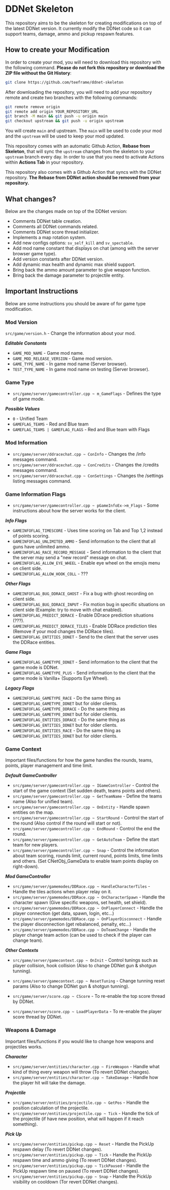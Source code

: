 # DDNet Skeleton

This repository aims to be the skeleton for creating modifications on top of the latest DDNet version. It currently modify the DDNet code so it can support teams, damage, ammo and pickup respawn features.

## How to create your Modification

In order to create your mod, you will need to download this repository with the following command. **Please do not fork this repository or download the ZIP file without the Git History**:
```bash
git clone https://github.com/teeframe/ddnet-skeleton
```

After downloading the repository, you will need to add your repository remote and create two branches with the following commands:

```bash
git remote remove origin
git remote add origin YOUR_REPOSITORY_URL
git branch -M main && git push -u origin main
git checkout upstream && git push -u origin upstream
```

You will create `main` and upstream. The `main` will be used to code your mod and the `upstream` will be used to keep your mod updated.

This repository comes with an automatic Github Action, **Rebase from Skeleton**, that will sync the `upstream` changes from the skeleton to your `upstream` branch every day. In order to use that you need to activate Actions within **Actions Tab** in your repository.

This repository also comes with a Github Action that syncs with the DDNet repository. **The Rebase from DDNet action should be removed from your repository.**

## What changes?

Below are the changes made on top of the DDNet version:

- Comments DDNet table creation.
- Comments all DDNet commands related.
- Comments DDNet score thread initializer.
- Implements a map rotation system.
- Add new configs options: `sv_self_kill` and `sv_spectable`.
- Add mod name constant that displays on chat (among with the server browser game type).
- Add version constants after DDNet version.
- Add dynamic max health and dynamic max shield support.
- Bring back the ammo amount parameter to give weapon function.
- Bring back the damage parameter to projectile entity.

## Important Instructions

Below are some instructions you should be aware of for game type modification.

### Mod Version

`src/game/version.h` - Change the information about your mod.

***Editable Constants***

- `GAME_MOD_NAME` - Game mod name.
- `GAME_MOD_RELEASE_VERSION` - Game mod version.
- `GAME_TYPE_NAME` - In game mod name (Server browser).
- `TEST_TYPE_NAME` - In game mod name on testing (Server browser).

### Game Type

- `src/game/server/gamecontroller.cpp ~ m_GameFlags` - Defines the type of game mode.

***Possible Values***

- `0` - Unified Team
- `GAMEFLAG_TEAMS` - Red and Blue team
- `GAMEFLAG_TEAMS | GAMEFLAG_FLAGS` - Red and Blue team with Flags

### Mod Information

- `src/game/server/ddracechat.cpp ~ ConInfo` - Changes the /info messages command.
- `src/game/server/ddracechat.cpp ~ ConCredits` - Changes the /credits messages command.
- `src/game/server/ddracechat.cpp ~ ConSettings` - Changes the /settings listing messages command.

### Game Information Flags

- `src/game/server/gamecontroller.cpp ~ pGameInfoEx->m_Flags` - Some instructions about how the server works for the client.

***Info Flags***

- `GAMEINFOFLAG_TIMESCORE` - Uses time scoring on Tab and Top 1,2 instead of points scoring.
- `GAMEINFOFLAG_UNLIMITED_AMMO` - Send information to the client that all guns have unlimited ammo.
- `GAMEINFOFLAG_RACE_RECORD_MESSAGE` - Send information to the client that the server may send a "new record" message on chat.
- `GAMEINFOFLAG_ALLOW_EYE_WHEEL` - Enable eye wheel on the emojis menu on client side.
- `GAMEINFOFLAG_ALLOW_HOOK_COLL` - ???

***Other Flags***

- `GAMEINFOFLAG_BUG_DDRACE_GHOST` - Fix a bug with ghost recording on client side.
- `GAMEINFOFLAG_BUG_DDRACE_INPUT` - Fix motion bug in specific situations on client side (Example: try to move with chat enabled).
- `GAMEINFOFLAG_PREDICT_DDRACE` - Enable DDrace prediction situations (???).
- `GAMEINFOFLAG_PREDICT_DDRACE_TILES` - Enable DDRace prediction tiles (Remove if your mod changes the DDRace tiles).
- `GAMEINFOFLAG_ENTITIES_DDNET` - Send to the client that the server uses the DDRace entities.

***Game Flags***

- `GAMEINFOFLAG_GAMETYPE_DDNET` - Send information to the client that the game mode is DDNet.
- `GAMEINFOFLAG_GAMETYPE_PLUS` - Send information to the client that the game mode is Vanilla+ (Supports Eye Wheel).

***Legacy Flags***

- `GAMEINFOFLAG_GAMETYPE_RACE` - Do the same thing as `GAMEINFOFLAG_GAMETYPE_DDNET` but for older clients.
- `GAMEINFOFLAG_GAMETYPE_DDRACE` - Do the same thing as `GAMEINFOFLAG_GAMETYPE_DDNET` but for older clients.
- `GAMEINFOFLAG_ENTITIES_DDRACE` - Do the same thing as `GAMEINFOFLAG_ENTITIES_DDNET` but for older clients.
- `GAMEINFOFLAG_ENTITIES_RACE` - Do the same thing as `GAMEINFOFLAG_ENTITIES_DDNET` but for older clients.

### Game Context

Important files/functions for how the game handles the rounds, teams, points, player management and time limit.

***Default GameController***

- `src/game/server/gamecontroller.cpp ~ IGameController` - Control the start of the game context (Set sudden death, teams points and others).
- `src/game/server/gamecontroller.cpp ~ GetTeamName` - Define the teams name (Also for unified team).
- `src/game/server/gamecontroller.cpp ~ OnEntity` - Handle spawn entities on the map.
- `src/game/server/gamecontroller.cpp ~ StartRound` - Control the start of the round (Also control if the round will start or not).
- `src/game/server/gamecontroller.cpp ~ EndRound` - Control the end the round.
- `src/game/server/gamecontroller.cpp ~ GetAutoTeam` - Define the start team for new players.
- `src/game/server/gamecontroller.cpp ~ Snap` - Control the information about team scoring, rounds limit, current round, points limits, time limits and others.
(Set CNetObj_GameData to enable team points display on right-down).

***Mod GameController***

- `src/game/server/gamemodes/DDRace.cpp ~ HandleCharacterTiles` - Handle the tiles actions when player relay on it.
- `src/game/server/gamemodes/DDRace.cpp ~ OnCharacterSpawn` - Handle the character spawn (Give specific weapons, set health, set shield).
- `src/game/server/gamemodes/DDRace.cpp ~ OnPlayerConnect` - Handle the player connection (get data, spawn, login, etc...)
- `src/game/server/gamemodes/DDRace.cpp ~ OnPlayerDisconnect` - Handle the player disconnection (get rebalanced, penalty, etc...)
- `src/game/server/gamemodes/DDRace.cpp ~ DoTeamChange` - Handle the player change team action (can be used to check if the player can change team).

***Other Contexts***

- `src/game/server/gamecontext.cpp ~ OnInit` - Control tunings such as player collision, hook collision (Also to change DDNet gun & shotgun tunning).
- `src/game/server/gamecontext.cpp ~ ResetTuning` - Change tunning reset params (Also to change DDNet gun & shotgun tunning).

- `src/game/server/score.cpp ~ CScore` - To re-enable the top score thread by DDNet.
- `src/game/server/score.cpp ~ LoadPlayerData` - To re-enable the player score thread by DDNet.

### Weapons & Damage

Important files/functions if you would like to change how weapons and projectiles works.

***Character***
- `src/game/server/entities/character.cpp ~ FireWeapon` - Handle what kind of thing every weapon will throw (To revert DDNet changes).
- `src/game/server/entities/character.cpp ~ TakeDamage` - Handle how the player hit will take the damage.

***Projectile***
- `src/game/server/entities/projectile.cpp ~ GetPos` - Handle the position calculation of the projectile.
- `src/game/server/entities/projectile.cpp ~ Tick` - Handle the tick of the projectile (if have new position, what will happen if it reach something).

***Pick Up***
- `src/game/server/entities/pickup.cpp ~ Reset` - Handle the PickUp respawn delay (To revert DDNet changes).
- `src/game/server/entities/pickup.cpp ~ Tick` - Handle the PickUp respawn time and ammo giving (To revert DDNet changes).
- `src/game/server/entities/pickup.cpp ~ TickPaused` - Handle the PickUp respawn time on paused (To revert DDNet changes).
- `src/game/server/entities/pickup.cpp ~ Snap` - Handle the PickUp visibility on cooldown (Tor revert DDNet changes).
